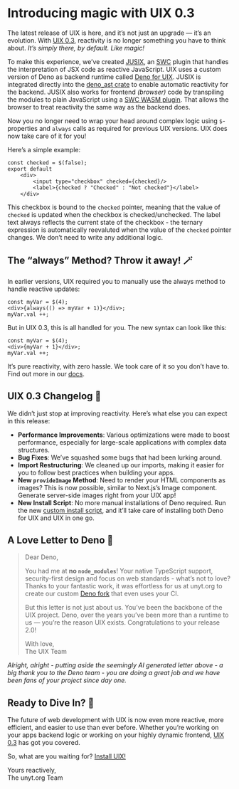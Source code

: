 <!--
	{
		description: "Introducing magic with UIX 0.3",
		preview: "res/uix-0.3.png",
		date: ~2024-10-15~,
		tag: "Developer",
		author: "Jonas Strehle",
		authorRef: https://github.com/jonasstrehle
	};
-->

# Introducing magic with UIX 0.3

The latest release of UIX is here, and it’s not just an upgrade — it’s an evolution. With [UIX 0.3](https://github.com/unyt-org/uix), reactivity is no longer something you have to think about. *It’s simply there, by default. Like magic!*

To make this experience, we’ve created [JUSIX](https://github.com/unyt-org/jusix), an [SWC](https://swc.rs/) plugin that handles the interpretation of JSX code as reactive JavaScript. UIX uses a custom version of Deno as backend runtime called [Deno for UIX](https://github.com/unyt-org/deno). JUSIX is integrated directly into the [deno_ast crate](https://github.com/unyt-org/deno_ast) to enable automatic reactivity for the backend. JUSIX also works for frontend *(browser)* code by transpiling the modules to plain JavaScript using a [SWC WASM plugin](https://github.com/unyt-org/jusix/tree/wasm-plugin). That allows the browser to treat reactivity the same way as the backend does. 

Now you no longer need to wrap your head around complex logic using `$`-properties and `always` calls as required for previous UIX versions. UIX does now take care of it for you!

Here’s a simple example:

```tsx
const checked = $(false);
export default
    <div>
        <input type="checkbox" checked={checked}/>
        <label>{checked ? "Checked" : "Not checked"}</label>
    </div>
```

This checkbox is bound to the `checked` pointer, meaning that the value of `checked` is updated when the checkbox is checked/unchecked. The label text always reflects the current state of the checkbox - the ternary
expression is automatically reevaluted when the value of the `checked` pointer changes.
We don’t need to write any additional logic.

## The “always” Method? Throw it away! 🪄

In earlier versions, UIX required you to manually use the always method to handle reactive updates:

```tsx
const myVar = $(4);
<div>{always(() => myVar + 1)}</div>;
myVar.val ++;
```

But in UIX 0.3, this is all handled for you. The new syntax can look like this:

```tsx
const myVar = $(4);
<div>{myVar + 1}</div>;
myVar.val ++;
```

It’s pure reactivity, with zero hassle. We took care of it so you don’t have to. Find out more in our [docs](https://docs.unyt.org/manual/uix/getting-started).

## UIX 0.3 Changelog 📝
We didn’t just stop at improving reactivity. Here’s what else you can expect in this release:

* **Performance Improvements**: Various optimizations were made to boost performance, especially for large-scale applications with complex data structures.
* **Bug Fixes**: We’ve squashed some bugs that had been lurking around.
* **Import Restructuring**: We cleaned up our imports, making it easier for you to follow best practices when building your apps.
* **New `provideImage` Method**: Need to render your HTML components as images? This is now possible, similar to Next.js’s Image component. Generate server-side images right from your UIX app!
* **New Install Script**: No more manual installations of Deno required. Run the new [custom install script](https://github.com/unyt-org/uix-install), and it’ll take care of installing both Deno for UIX and UIX in one go.


## A Love Letter to Deno 💖
> Dear Deno,
>
> You had me at **no `node_modules`**! Your native TypeScript support, security-first design and focus on web standards - what’s not to love?
> Thanks to your fantastic work, it was effortless for us at unyt.org to create our custom [Deno fork](https://github.com/unyt-org/deno) that even uses your CI.
>
> But this letter is not just about us. You’ve been the backbone of the UIX project. Deno, over the years you’ve been more than a runtime to us — you’re the reason UIX exists.
> Congratulations to your release 2.0!
>
>With love,<br/>
>The UIX Team

*Alright, alright - putting aside the seemingly AI generated letter above - a big thank you to the Deno team - you are doing a great job and we have been fans of your project since day one.*

## Ready to Dive In? 🚀
The future of web development with UIX is now even more reactive, more efficient, and easier to use than ever before. Whether you’re working on your apps backend logic or working on your highly dynamic frontend, [UIX 0.3](https://uix.unyt.org) has got you covered.

So, what are you waiting for? [Install UIX!](https://github.com/unyt-org/uix-install)

Yours reactively,<br/>
The unyt.org Team 
